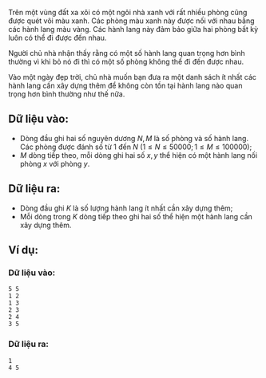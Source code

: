 <!--
**<center>NGUỒN: Hội thảo Duyên Hải 2016 - Lê Thanh Bình</center>**
-->

Trên một vùng đất xa xôi có một ngôi nhà xanh với rất nhiều phòng cũng được quét vôi màu xanh. Các phòng màu xanh này được  nối với nhau bằng các hành lang màu vàng. Các hành lang này đảm bảo giữa hai phòng bất kỳ luôn có thể đi được đến nhau.

Người chủ nhà nhận thấy rằng có một số hành lang quan trọng hơn bình thường vì khi bỏ nó đi thì có một số phòng không thể đi đến được nhau.

Vào một ngày đẹp trời, chủ nhà muốn bạn đưa ra một danh sách ít nhất các hành lang cần xây dựng thêm để không còn tồn tại  hành lang nào quan trọng hơn bình thường như thế nữa.

## Dữ liệu vào:
- Dòng đầu ghi hai số nguyên dương $N, M$ là số phòng và số hành lang. Các phòng được đánh số từ $1$ đến $N\ (1≤N≤50000; 1≤M≤100000)$;
- $M$ dòng tiếp theo, mỗi dòng ghi hai số $x, y$ thể hiện có một hành lang nối phòng $x$ với phòng $y$.

## Dữ liệu ra:
- Dòng đầu ghi $K$ là số lượng hành lang ít nhất cần xây dựng thêm;
- Mỗi dòng trong $K$ dòng tiếp theo ghi hai số thể hiện một hành lang cần xây dựng thêm.

## Ví dụ:
### Dữ liệu vào:
```
5 5
1 2
1 3
2 3
2 4
3 5
```

### Dữ liệu ra:
```
1
4 5
```